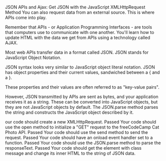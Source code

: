 JSON APIs and Ajax: Get JSON with the JavaScript XMLHttpRequest Method
You can also request data from an external source. This is where APIs come into play.

Remember that APIs - or Application Programming Interfaces - are tools that computers use to communicate with one another. You'll learn how to update HTML with the data we get from APIs using a technology called AJAX.

Most web APIs transfer data in a format called JSON. JSON stands for JavaScript Object Notation.

JSON syntax looks very similar to JavaScript object literal notation. JSON has object properties and their current values, sandwiched between a { and a }.

These properties and their values are often referred to as "key-value pairs".

However, JSON transmitted by APIs are sent as bytes, and your application receives it as a string. These can be converted into JavaScript objects, but they are not JavaScript objects by default. The JSON.parse method parses the string and constructs the JavaScript object described by it.


our code should create a new XMLHttpRequest.
Passed
Your code should use the open method to initialize a "GET" request to the freeCodeCamp Cat Photo API.
Passed
Your code should use the send method to send the request.
Passed
Your code should have an onload event handler set to a function.
Passed
Your code should use the JSON.parse method to parse the responseText.
Passed
Your code should get the element with class message and change its inner HTML to the string of JSON data.